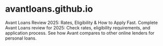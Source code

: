 # avantloans.github.io
Avant Loans Review 2025: Rates, Eligibility &amp; How to Apply Fast. Complete Avant Loans review for 2025: Check rates, eligibility requirements, and application process. See how Avant compares to other online lenders for personal loans.
